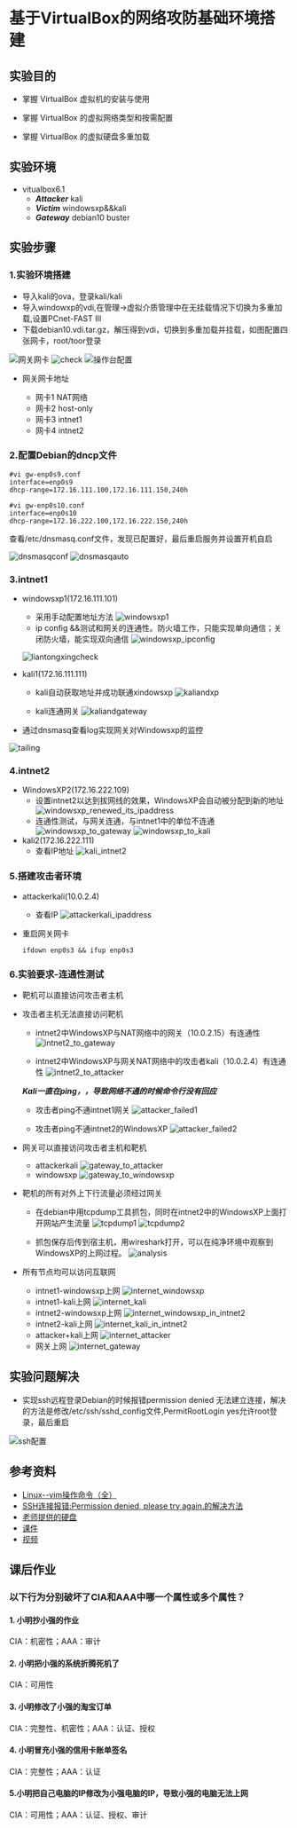# 基于VirtualBox的网络攻防基础环境搭建
## 实验目的
- 掌握 VirtualBox 虚拟机的安装与使用

- 掌握 VirtualBox 的虚拟网络类型和按需配置

- 掌握 VirtualBox 的虚拟硬盘多重加载



## 实验环境
- vitualbox6.1
    + ***Attacker***     kali
    + ***Victim***     windowsxp&&kali
    +  ***Gateway***   debian10 buster

## 实验步骤

### 1.实验环境搭建
- 导入kali的ova，登录kali/kali 
- 导入windowxp的vdi,在管理->虚拟介质管理中在无挂载情况下切换为多重加载,设置PCnet-FAST III
- 下载debian10.vdi.tar.gz，解压得到vdi，切换到多重加载并挂载，如图配置四张网卡，root/toor登录

![网关网卡](img/ipacheck.png)
![check](img/networkinterfacevimcheck.png)
![操作台配置](img/table.png)

- 网关网卡地址

    + 网卡1 NAT网络
    + 网卡2 host-only
    + 网卡3 intnet1
    + 网卡4 intnet2

### 2.配置Debian的dncp文件
```
#vi gw-enp0s9.conf
interface=enp0s9
dhcp-range=172.16.111.100,172.16.111.150,240h

#vi gw-enp0s10.conf
interface=enp0s10
dhcp-range=172.16.222.100,172.16.222.150,240h
```

查看/etc/dnsmasq.conf文件，发现已配置好，最后重启服务并设置开机自启

![dnsmasqconf](img/dnsmasqconf.png)
![dnsmasqauto](img/dnsmasqrebootandauto.png)

### 3.intnet1
- windowsxp1(172.16.111.101)
    + 采用手动配置地址方法
    ![windowsxp1](img/windowsxphandly.png)
    + ip config &&测试和网关的连通性。防火墙工作，只能实现单向通信；关闭防火墙，能实现双向通信
    ![windowsxp_ipconfig](img/windowsxptogateway.png)

    ![liantongxingcheck](img/xpanddebianafterclosethewall.png)

- kali1(172.16.111.111)
    + kali自动获取地址并成功联通xindowsxp
    ![kaliandxp](img/kalisuccess.png)

    + kali连通网关
    ![kaliandgateway](img/kalitogateway.png)

- 通过dnsmasq查看log实现网关对Windowsxp的监控

![tailing](img/gatewaytailswindowsxpviadnsmasqlog.png)
### 4.intnet2
- WindowsXP2(172.16.222.109)
    + 设置intnet2以达到拔网线的效果，WindowsXP会自动被分配到新的地址
    ![windowsxp_renewed_its_ipaddress](img/windowsxpipconfigrenew.png)
    + 连通性测试，与网关连通，与intnet1中的单位不连通
    ![windowsxp_to_gateway](img/windowsxpinintnet2togateway.png)
    ![windowsxp_to_kali](img/windowsxpinintnet2tokaliinintnet1.png)
- kali2(172.16.222.111)
    + 查看IP地址
    ![kali_intnet2](img/intnet2kaliipa.png)

### 5.搭建攻击者环境
- attackerkali(10.0.2.4)
    + 查看IP
    ![attackerkali_ipaddress](img/attackerkaliipa.png)


- 重启网关网卡
    ```
    ifdown enp0s3 && ifup enp0s3
    ```

### 6.实验要求-连通性测试

- 靶机可以直接访问攻击者主机
- 攻击者主机无法直接访问靶机

    + intnet2中WindowsXP与NAT网络中的网关（10.0.2.15）有连通性
    ![intnet2_to_gateway](img/intnet2tonatgateway.png)

    + intnet2中WindowsXP与网关NAT网络中的攻击者kali（10.0.2.4）有连通性
    ![intnet2_to_attacker](img/intnet2tonatattackerkali.png)
    
    ***Kali一直在ping，，导致网络不通的时候命令行没有回应***
    + 攻击者ping不通intnet1网关
    ![attacker_failed1](img/attackerkalifailedtogatewayinintnet1.png)

    + 攻击者ping不通intnet2的WindowsXP
    ![attacker_failed2](img/attackerkalifailedtointnet2.png)
    


- 网关可以直接访问攻击者主机和靶机
    + attackerkali
    ![gateway_to_attacker](img/gatewaytoattacker.png)
    + windowsxp
    ![gateway_to_windowsxp](img/gatewaytowindosxp.png)

- 靶机的所有对外上下行流量必须经过网关
    + 在debian中用tcpdump工具抓包，同时在intnet2中的WindowsXP上面打开网站产生流量
    ![tcpdump1](img/tcpdumpinwindowsxp.png)
    ![tcpdump2](img/tcpdump抓包操作.png)

    + 抓包保存后传到宿主机，用wireshark打开，可以在纯净环境中观察到WindowsXP的上网过程。
    ![analysis](img/wireshark.png)

- 所有节点均可以访问互联网
    + intnet1-windowsxp上网
    ![internet_windowsxp](img/internetwindowsxp.png)
    + intnet1-kali上网
    ![internet_kali](img/internetkali.png)
    + intnet2-windowsxp上网
    ![internet_windowsxp_in_intnet2](img/internetinintnet2.png)
    + intnet2-kali上网
    ![internet_kali_in_intnet2](img/internetkaliinintnet2.png)
    + attacker+kali上网
    ![internet_attacker](img/internetattackerkali.png)
    + 网关上网
    ![internet_gateway](img/internetgateway.png)

## 实验问题解决
- 实现ssh远程登录Debian的时候报错permission denied 无法建立连接，解决的方法是修改/etc/ssh/sshd_config文件,PermitRootLogin yes允许root登录，最后重启

![ssh配置](img/ssh.png)

## 参考资料
- [Linux--vim操作命令（全）](https://blog.csdn.net/pansaky/article/details/83755750)
- [SSH连接报错:Permission denied, please try again.的解决方法](https://cloud.tencent.com/developer/article/1454777)
- [老师提供的硬盘](https://c4pr1c3.gitee.io/cuc-wiki/ns/2021/calendar.html)
- [课件](https://c4pr1c3.gitee.io/cuc-ns/chap0x01/exp.html)
- [视频](https://www.bilibili.com/video/BV1CL41147vX?p=12)

## 课后作业

### 以下⾏为分别破坏了CIA和AAA中哪⼀个属性或多个属性？
#### 1.	小明抄小强的作业
CIA：机密性；AAA：审计
#### 2. 小明把小强的系统折腾死机了
CIA：可用性
#### 3. 小明修改了小强的淘宝订单
CIA：完整性、机密性；AAA：认证、授权
#### 4. 小明冒充小强的信用卡账单签名
CIA：完整性；AAA：认证
#### 5.小明把自⼰电脑的IP修改为小强电脑的IP，导致小强的电脑⽆法上⽹
CIA：可用性；AAA：认证、授权、审计
